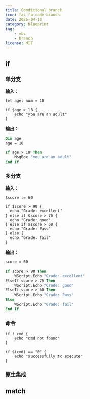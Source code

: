 ```yaml
---
title: Conditional branch
icon: fas fa-code-branch
date: 2025-04-18
category: blueprint
tag: 
    - vbs
    - branch
license: MIT
---
```


## if

### 单分支

**输入：**

```hulo
let age: num = 10

if $age > 18 {
    echo "you are an adult"
}
```

**输出：**

```vb
Dim age
age = 10

If age > 18 Then
    MsgBox "you are an adult"
End If
```

### 多分支

**输入：**
```hulo
$score := 60

if $score > 90 {
  echo "Grade: excellent"
} else if $score > 75 {
  echo "Grade: good"
} else if $score > 60 {
  echo "Grade: Pass"
} else {
  echo "Grade: fail"
}
```

**输出：**
```vb
score = 60

If score > 90 Then
    WScript.Echo "Grade: excellent"
ElseIf score > 75 Then
    WScript.Echo "Grade: good"
ElseIf score > 60 Then
    WScript.Echo "Grade: Pass"
Else
    WScript.Echo "Grade: fail"
End If
```

### 命令

```hulo
if ! cmd {
    echo "cmd not found"
}

if $(cmd) == "0" {
    echo "successfully to execute"
}
```

### 原生集成

## match
